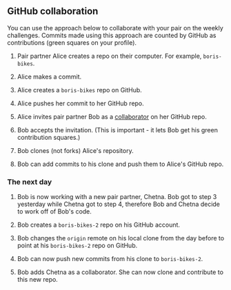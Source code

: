 ## GitHub collaboration

You can use the approach below to collaborate with your pair on the weekly challenges. Commits made using this approach are counted by GitHub as contributions (green squares on your profile).

1. Pair partner Alice creates a repo on their computer.  For example, `boris-bikes`.

2. Alice makes a commit.

3. Alice creates a `boris-bikes` repo on GitHub.

4. Alice pushes her commit to her GitHub repo.

5. Alice invites pair partner Bob as a [collaborator](https://help.github.com/articles/inviting-collaborators-to-a-personal-repository/) on her GitHub repo.

6. Bob accepts the invitation.  (This is important - it lets Bob get his green contribution squares.)

7. Bob clones (not forks) Alice's repository.

8. Bob can add commits to his clone and push them to Alice's GitHub repo.

### The next day

1. Bob is now working with a new pair partner, Chetna. Bob got to step 3 yesterday while Chetna got to step 4, therefore Bob and Chetna decide to work off of Bob's code.

2. Bob creates a `boris-bikes-2` repo on his GitHub account.

3. Bob changes the `origin` remote on his local clone from the day before to point at his `boris-bikes-2` repo on GitHub.

4. Bob can now push new commits from his clone to `boris-bikes-2`.

5. Bob adds Chetna as a collaborator. She can now clone and contribute to this new repo.



